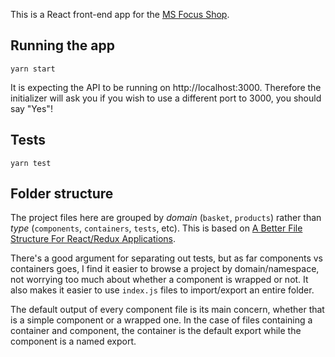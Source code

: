 This is a React front-end app for the [MS Focus Shop](https://github.com/sethjeffery/ms-focus).

## Running the app

```
yarn start
```

It is expecting the API to be running on http://localhost:3000. Therefore the initializer will ask
you if you wish to use a different port to 3000, you should say "Yes"!

## Tests

```
yarn test
```

## Folder structure

The project files here are grouped by _domain_ (`basket`, `products`) rather than _type_ (`components`, `containers`, `tests`, etc).
This is based on [A Better File Structure For React/Redux Applications](https://marmelab.com/blog/2015/12/17/react-directory-structure.html).

There's a good argument for separating out tests, but as far components vs containers goes, I find it easier to browse a project
by domain/namespace, not worrying too much about whether a component is wrapped or not. It also makes it easier to use `index.js`
files to import/export an entire folder.

The default output of every component file is its main concern, whether that is a simple component or a wrapped one. In the case
of files containing a container and component, the container is the default export while the component is a named export.
